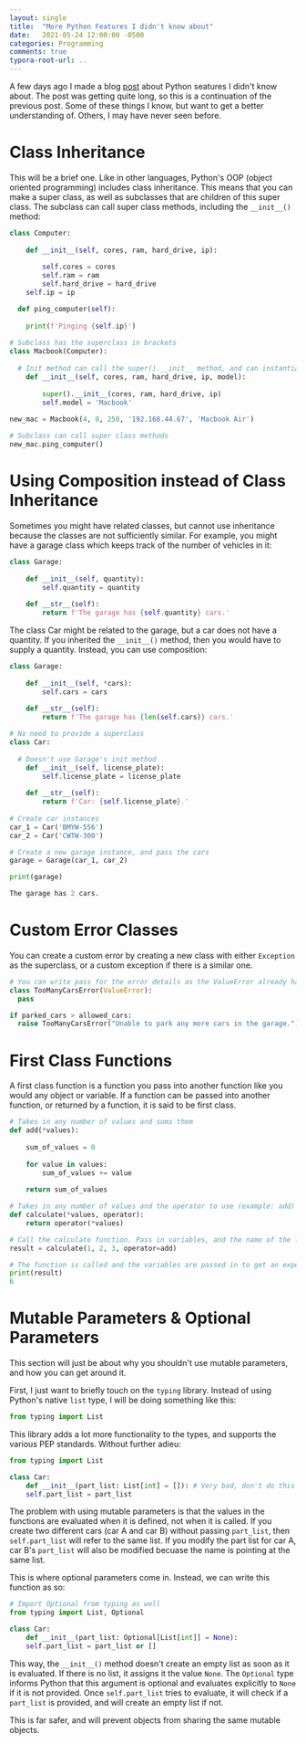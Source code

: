 ```yaml
---
layout: single
title:  "More Python Features I didn't know about"
date:   2021-05-24 12:00:00 -0500
categories: Programming
comments: true
typora-root-url: ..
---
```


A few days ago I made a blog [post](https://georgeciesinski.github.io/programming/Python-Features-Elusive/) about Python seatures I didn't know about. The post was getting quite long, so this is a continuation of the previous post. Some of these things I know, but want to get a better understanding of. Others, I may have never seen before.

# Class Inheritance

This will be a brief one. Like in other languages, Python's OOP (object oriented programming) includes class inheritance. This means that you can make a super class, as well as subclasses that are children of this super class. The subclass can call super class methods, including the `__init__()` method:

```python
class Computer:
	
	def __init__(self, cores, ram, hard_drive, ip):
	
		self.cores = cores
		self.ram = ram
		self.hard_drive = hard_drive
    self.ip = ip

  def ping_computer(self):
    
    print(f'Pinging {self.ip}')
  
# Subclass has the superclass in brackets
class Macbook(Computer):
	
  # Init method can call the super().__init__ method, and can instantiate additional variables
	def __init__(self, cores, ram, hard_drive, ip, model):
	
		super().__init__(cores, ram, hard_drive, ip)
		self.model = 'Macbook'
	
new_mac = Macbook(4, 8, 250, '192.168.44.67', 'Macbook Air')

# Subclass can call super class methods
new_mac.ping_computer()
```

# Using Composition instead of Class Inheritance

Sometimes you might have related classes, but cannot use inheritance because the classes are not sufficiently similar. For example, you might have a garage class which keeps track of the number of vehicles in it: 

```python
class Garage:
	
	def __init__(self, quantity):
		self.quantity = quantity
		
	def __str__(self):
		return f'The garage has {self.quantity} cars.'
```

The class Car might be related to the garage, but a car does not have a quantity. If you inherited the `__init__()` method, then you would have to supply a quantity. Instead, you can use composition:

```python
class Garage:
	
	def __init__(self, *cars):
		self.cars = cars
		
	def __str__(self):
		return f'The garage has {len(self.cars)} cars.'

# No need to provide a superclass
class Car:
	
  # Doesn't use Garage's init method
	def __init__(self, license_plate):
		self.license_plate = license_plate
		
	def __str__(self):
		return f'Car: {self.license_plate}.'
  
# Create car instances  
car_1 = Car('BMYW-556')
car_2 = Car('CWTW-300')

# Create a new garage instance, and pass the cars
garage = Garage(car_1, car_2)

print(garage)

The garage has 2 cars.
```

# Custom Error Classes

You can create a custom error by creating a new class with either `Exception` as the superclass, or a custom exception if there is a similar one. 

```python
# You can write pass for the error details as the ValueError already has the required methods and details
class TooManyCarsError(ValueError):
  pass

if parked_cars > allowed_cars:
  raise TooManyCarsError("Unable to park any more cars in the garage.")
```

# First Class Functions

A first class function is a function you pass into another function like you would any object or variable. If a function can be passed into another function, or returned by a function, it is said to be first class. 

```python
# Takes in any number of values and sums them
def add(*values):
  
	sum_of_values = 0
  
	for value in values:
		sum_of_values += value
    
	return sum_of_values

# Takes in any number of values and the operator to use (example: add)
def calculate(*values, operator):
	return operator(*values)

# Call the calculate function. Pass in variables, and the name of the first class function to use without the ()
result = calculate(1, 2, 3, operator=add)

# The function is called and the variables are passed in to get an expected result
print(result)
6
```

# Mutable Parameters & Optional Parameters

This section will just be about why you shouldn't use mutable parameters, and how you can get around it. 

First, I just want to briefly touch on the `typing` library. Instead of using Python's native `list` type, I will be doing something like this: 

```python
from typing import List
```

This library adds a lot more functionality to the types, and supports the various PEP standards. Without further adieu:

```python
from typing import List

class Car:
	def __init__(part_list: List[int] = []): # Very bad, don't do this
  	self.part_list = part_list
```

The problem with using mutable parameters is that the values in the functions are evaluated when it is defined, not when it is called. If you create two different cars (car A and car B) without passing `part_list`, then `self.part_list` will refer to the same list. If you modify the part list for car A, car B's `part_list` will also be modified becuase the name is pointing at the same list. 

This is where optional parameters come in. Instead, we can write this function as so: 

```python
# Import Optional from typing as well
from typing import List, Optional

class Car:
	def __init__(part_list: Optional[List[int]] = None):
  	self.part_list = part_list or []
```

This way, the `__init__()` method doesn't create an empty list as soon as it is evaluated. If there is no list, it assigns it the value `None`. The `Optional` type informs Python that this argument is optional and evaluates explicitly to `None` if it is not provided. Once `self.part_list` tries to evaluate, it will check if a `part_list` is provided, and will create an empty list if not. 

This is far safer, and will prevent objects from sharing the same mutable objects. 
